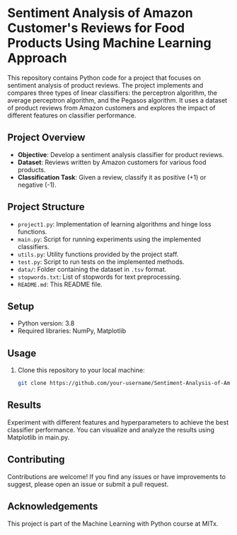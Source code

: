 # Sentiment Analysis of Amazon Customer's Reviews for Food Products Using Machine Learning Approach

This repository contains Python code for a project that focuses on sentiment analysis of product reviews. The project implements and compares three types of linear classifiers: the perceptron algorithm, the average perceptron algorithm, and the Pegasos algorithm. It uses a dataset of product reviews from Amazon customers and explores the impact of different features on classifier performance.

## Project Overview

- **Objective**: Develop a sentiment analysis classifier for product reviews.
- **Dataset**: Reviews written by Amazon customers for various food products.
- **Classification Task**: Given a review, classify it as positive (+1) or negative (-1).

## Project Structure

- `project1.py`: Implementation of learning algorithms and hinge loss functions.
- `main.py`: Script for running experiments using the implemented classifiers.
- `utils.py`: Utility functions provided by the project staff.
- `test.py`: Script to run tests on the implemented methods.
- `data/`: Folder containing the dataset in `.tsv` format.
- `stopwords.txt`: List of stopwords for text preprocessing.
- `README.md`: This README file.

## Setup

- Python version: 3.8
- Required libraries: NumPy, Matplotlib

## Usage

1. Clone this repository to your local machine:
     ```bash
   git clone https://github.com/your-username/Sentiment-Analysis-of-Amazon-Customers-Reviews-for-Food-Products-Using-Machine-Learning-Approach.git
   
## Results
Experiment with different features and hyperparameters to achieve the best classifier performance.
You can visualize and analyze the results using Matplotlib in main.py.

## Contributing
Contributions are welcome! If you find any issues or have improvements to suggest, please open an issue or submit a pull request.

## Acknowledgements
This project is part of the Machine Learning with Python course at MITx.
